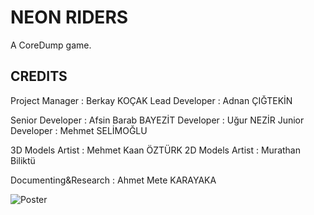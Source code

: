 # NEON RIDERS
 A CoreDump game.
 
 ## CREDITS
 
 Project Manager  : Berkay KOÇAK
 Lead Developer   : Adnan ÇIĞTEKİN
 
 Senior Developer : Afsin Barab BAYEZİT
 Developer        : Uğur NEZİR
 Junior Developer : Mehmet SELİMOĞLU
 
 3D Models Artist : Mehmet Kaan ÖZTÜRK
 2D Models Artist : Murathan Biliktü
 
 Documenting&Research : Ahmet Mete KARAYAKA

 
 
 

![Poster](/Murathan/Aray%C3%BCz/Final-Presentation/poster-final.png)
